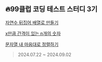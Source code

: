 ## 🔥99클럽 코딩 테스트 스터디 3기
[자연수 뒤집어 배열로 만들기](https://velog.io/@b1uesoda/99%ED%81%B4%EB%9F%BD-%EC%BD%94%ED%85%8C-%EC%8A%A4%ED%84%B0%EB%94%94-1%EC%9D%BC%EC%B0%A8-TIL-%EB%B0%B0%EC%97%B4)

[x만큼 간격이 있는 n개의 숫자](https://velog.io/@b1uesoda/99%ED%81%B4%EB%9F%BD-%EC%BD%94%ED%85%8C-%EC%8A%A4%ED%84%B0%EB%94%94-2%EC%9D%BC%EC%B0%A8-TIL)

[문자열 내 마음대로 정렬하기]([https://school.programmers.co.kr/learn/courses/30/lessons/12915#](https://velog.io/@b1uesoda/99%ED%81%B4%EB%9F%BD-%EC%BD%94%ED%85%8C-%EC%8A%A4%ED%84%B0%EB%94%94-2%EC%9D%BC%EC%B0%A8-TIL-iytf109g))


> 2024.07.22 ~ 2024.09.02
